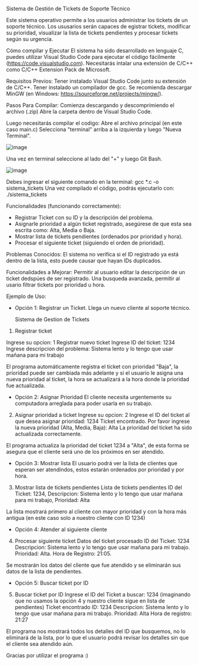 Sistema de Gestión de Tickets de Soporte Técnico

Este sistema operativo permite a los usuarios administrar los tickets de un soporte técnico. Los ususarios serán capaces de egistrar tickets, modificar su prioridad, visualizar la lista de tickets pendientes y procesar tickets según su urgencia.

Cómo compilar y Ejecutar
El sistema ha sido desarrollado en lenguaje C, puedes utilizar Visual Studio Code para ejecutar el código fácilmente (https://code.visualstudio.com). 
Necesitarás intalar una extensión de C/C++ como C/C++ Extension Pack de Microsoft.

Requisitos Previos:
Tener instalado Visual Studio Code junto su extensión de C/C++.
Tener instalado un compilador de gcc. Se recomienda descargar MinGW (en Windows: https://sourceforge.net/projects/mingw/).

Pasos Para Compilar:
Comienza descargando y descomprimiendo el archivo (.zip)
Abre la carpeta dentro de Visual Studio Code.

Luego necesitarás compilar el codigo:
  Abre el archivo principal (en este caso main.c)
  Selecciona "terminal" arriba a la izquierda y luego "Nueva Terminal".

![image](https://github.com/user-attachments/assets/104b004a-12aa-476a-93d4-466b57edaa20)


  Una vez en terminal seleccione al lado del "+" y luego Git Bash.

![image](https://github.com/user-attachments/assets/f9d1c158-3622-4b3f-8d49-9d9c013b8ccc)


  Debes ingresar el siguiente comando en la terminal: gcc *.c -o sistema_tickets
Una vez compilado el código, podrás ejecutarlo con: ./sistema_tickets

Funcionalidades (funcionando correctamente):
- Registrar Ticket con su ID y la descripción del problema.
- Asignarle prioridad a algún ticket registrado, asegúrese de que esta sea escrita como: Alta, Media o Baja.
- Mostrar lista de tickets pendientes (ordenados por prioridad y hora).
- Procesar el siguiente ticket (siguiendo el orden de prioridad).

Problemas Conocidos:
El sistema no verifica si el ID registrado ya está dentro de la lista, esto puede causar que hayan IDs duplicados.

Funcionalidades a Mejorar:
Permitir al usuario editar la descripción de un ticket dedspúes de ser registrado.
Una busqueda avanzada, permitir al usario filtrar tickets por prioridad u hora.

Ejemplo de Uso:
- Opción 1: Registrar un Ticket.
Llega un nuevo cliente al soporte técnico.

     Sistema de Gestion de Tickets
1) Registrar ticket

Ingrese su opcion: 1
Registrar nuevo ticket 
Ingrese ID del ticket: 1234
Ingrese descripcion del problema: Sistema lento y lo tengo que usar mañana para mi trabajo

El programa automáticamente registra el ticket con prioridad "Baja", la prioridad puede ser cambiada más adelante y si el usuario le asigna una nueva prioridad al ticket, la hora se actualizará a la hora donde la prioridad fue actualizada.

- Opción 2: Asignar Prioridad
El cliente necesita urgentemente su computadora arreglada para poder usarla en su trabajo.

2) Asignar prioridad a ticket
Ingrese su opcion: 2
Ingrese el ID del ticket al que desea asignar prioridad: 1234
Ticket encontrado. Por favor ingrese la nueva prioridad (Alta, Media, Baja): Alta
La prioridad del ticket ha sido actualizada correctamente.

El programa actualiza la prioridad del ticket 1234 a "Alta", de esta forma se asegura que el cliente será uno de los próximos en ser atendido.

- Opción 3: Mostrar lista
El usuario podrá ver la lista de clientes que esperan ser atendindos, estos estarán ordenados por prioridad y por hora.

3) Mostrar lista de tickets pendientes
Lista de tickets pendientes
ID del Ticket: 1234, Descripcion: Sistema lento y lo tengo que usar mañana para mi trabajo, Prioridad: Alta

La lista mostrará primero al cliente con mayor prioridad y con la hora más antigua (en este caso solo a nuestro cliente con ID 1234)

- Opción 4: Atender al siguiente cliente
4) Procesar siguiente ticket
Datos del ticket procesado
ID del Ticket: 1234
Descripcion: Sistema lento y lo tengo que usar mañana para mi trabajo.
Prioridad: Alta.
Hora de Registro: 21:05.

Se mostrarán los datos del cliente que fue atendido y se eliminarán sus datos de la lista de pendientes.

- Opción 5: Buscar ticket por ID
5) Buscar ticket por ID
Ingrese el ID del Ticket a buscar: 1234
(imaginando que no usamos la opción 4 y nuestro cliente sigue en lista de pendientes)
Ticket encontrado
ID: 1234
Descripcion: Sistema lento y lo tengo que usar mañana para mi trabajo.
Prioridad: Alta
Hora de registro: 21:27

El programa nos mostrará todos los detalles del ID que busquemos, no lo eliminará de la lista, por lo que el usuario podrá revisar los detalles sin que el cliente sea atendido aún. 

Gracias por utilizar el programa :)
